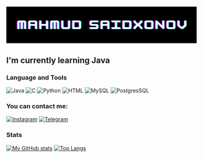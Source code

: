 ![Header](https://github.com/MahmudSaidxonov/MahmudSaidxonov/blob/main/assets/Screenshot%20from%202023-01-05%2011-08-18.png)

## I'm currently learning Java 

### Language and Tools
![Java](https://img.shields.io/badge/-Java-080808?style=for-the-badge&logo=Java)
![C](https://img.shields.io/badge/-C-080808?style=for-the-badge&logo=C)
![Python](https://img.shields.io/badge/-Python-080808?style=for-the-badge&logo=Python)
![HTML](https://img.shields.io/badge/-HTML-080808?style=for-the-badge&logo=HTML5)
![MySQL](https://img.shields.io/badge/-MySQL-080808?style=for-the-badge&logo=MySQL)
![PostgresSQL](https://img.shields.io/badge/-PostgreSQL-080808?style=for-the-badge&logo=PostgreSQL)


### You can contact me:
[![Instagram](https://img.shields.io/badge/-Instagram-080808?style=for-the-badge&logo=Instagram)](https://www.instagram.com/mahmud.s___)
[![Telegram](https://img.shields.io/badge/-Telegram-080808?style=for-the-badge&logo=Telegram)](https://t.me/mahmud_s)

### Stats
[![My GitHub stats](https://github-readme-stats.vercel.app/api?username=MahmudSaidxonov&show_icons=true&theme=tokyonight)](https://github.com/MahmudSaidxonov/github-readme-stats#gh-tokyonight-mode-only)
[![Top Langs](https://github-readme-stats.vercel.app/api/top-langs/?username=MahmudSaidxonov&layout=compact&theme=tokyonight)](https://github.com/MahmudSaidxonov/github-readme-stats#gh-tokyonight-mode-only)
